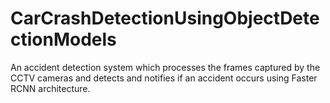 # CarCrashDetectionUsingObjectDetectionModels
An accident detection system which processes the frames captured by the CCTV cameras and detects and notifies if an accident occurs using Faster RCNN architecture.
